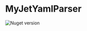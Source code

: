 # MyJetYamlParser

![Nuget version](https://img.shields.io/nuget/v/MyJetYamlParser?label=MyJetYamlParser&style=social)
